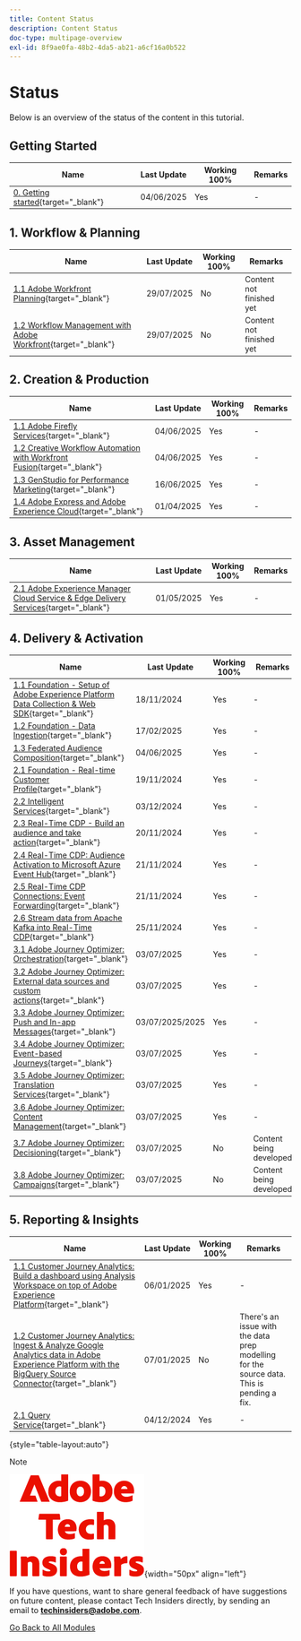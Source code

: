 ```yaml
---
title: Content Status
description: Content Status
doc-type: multipage-overview
exl-id: 8f9ae0fa-48b2-4da5-ab21-a6cf16a0b522
---
```

# Status

Below is an overview of the status of the content in this tutorial.

## Getting Started

| Name                   | Last Update | Working 100% | Remarks |
| ---------------------- | ------------ | ------------ |------------ |
| [0. Getting started](./modules/getting-started/gettingstarted/getting-started.md){target="_blank"} | 04/06/2025  | Yes         | - |

## 1. Workflow & Planning

| Name                   | Last Update | Working 100% | Remarks |
| ---------------------- | ------------ | ------------ |------------ |
[1.1 Adobe Workfront Planning](./modules/workflow-planning/module1.1/wfplanning.md){target="_blank"} | 29/07/2025  | No         | Content not finished yet |
| [1.2 Workflow Management with Adobe Workfront](./modules/workflow-planning/module1.2/workfront.md){target="_blank"} | 29/07/2025  | No         | Content not finished yet |

## 2. Creation & Production

| Name                   | Last Update | Working 100% | Remarks |
| ---------------------- | ------------ | ------------ |------------ |
| [1.1 Adobe Firefly Services](./modules/creation-production/module1.1/firefly-services.md){target="_blank"} | 04/06/2025  | Yes         | - |
| [1.2 Creative Workflow Automation with Workfront Fusion](./modules/creation-production/module1.2/automation.md){target="_blank"} | 04/06/2025  | Yes         | - |
| [1.3 GenStudio for Performance Marketing](./modules/creation-production/module1.3/genstudio.md){target="_blank"} | 16/06/2025  | Yes         | - |
| [1.4 Adobe Express and Adobe Experience Cloud](./modules/creation-production/module1.4/express.md){target="_blank"} | 01/04/2025  | Yes         | - |


## 3. Asset Management

| Name                   | Last Update | Working 100% | Remarks |
| ---------------------- | ------------ | ------------ |------------ |
| [2.1 Adobe Experience Manager Cloud Service & Edge Delivery Services](./modules/asset-mgmt/module2.1/aemcs.md){target="_blank"} | 01/05/2025  | Yes         | - |

## 4. Delivery & Activation

| Name                   | Last Update | Working 100% | Remarks |
| ---------------------- | ------------ | ------------ |------------ |
| [1.1 Foundation - Setup of Adobe Experience Platform Data Collection & Web SDK](./modules/delivery-activation/datacollection/dc1.1/data-ingestion-launch-web-sdk.md){target="_blank"} | 18/11/2024 | Yes         | -|
| [1.2 Foundation - Data Ingestion](./modules/delivery-activation/datacollection/dc1.2/data-ingestion.md){target="_blank"}         | 17/02/2025          | Yes         |-|
| [1.3 Federated Audience Composition](./modules/delivery-activation/datacollection/dc1.3/fac.md){target="_blank"}         | 04/06/2025          | Yes        | - |
| [2.1 Foundation - Real-time Customer Profile](./modules/delivery-activation/rtcdp-b2c/rtcdpb2c-1/real-time-customer-profile.md){target="_blank"}       | 19/11/2024          | Yes         |-|
| [2.2 Intelligent Services](./modules/delivery-activation/rtcdp-b2c/rtcdpb2c-2/intelligent-services.md){target="_blank"}      | 03/12/2024          | Yes        |-|
| [2.3 Real-Time CDP - Build an audience and take action](./modules/delivery-activation/rtcdp-b2c/rtcdpb2c-3/real-time-cdp-build-a-segment-take-action.md){target="_blank"}       | 20/11/2024        | Yes         |-|
| [2.4 Real-Time CDP: Audience Activation to Microsoft Azure Event Hub](./modules/delivery-activation/rtcdp-b2c/rtcdpb2c-4/segment-activation-microsoft-azure-eventhub.md){target="_blank"}      | 21/11/2024        | Yes         |-|
| [2.5 Real-Time CDP Connections: Event Forwarding](./modules/delivery-activation/rtcdp-b2c/rtcdpb2c-5/aep-data-collection-ssf.md){target="_blank"}       | 21/11/2024        | Yes         |-|
| [2.6 Stream data from Apache Kafka into Real-Time CDP](./modules/delivery-activation/rtcdp-b2c/rtcdpb2c-6/aep-apache-kafka.md){target="_blank"}      | 25/11/2024        | Yes        |-|
| [3.1 Adobe Journey Optimizer: Orchestration](./modules/delivery-activation/ajo-b2c/ajob2c-1/journey-orchestration-create-account.md){target="_blank"}     | 03/07/2025       | Yes        |-|
| [3.2 Adobe Journey Optimizer: External data sources and custom actions](./modules/delivery-activation/ajo-b2c/ajob2c-2/journey-orchestration-external-weather-api-sms.md){target="_blank"}     | 03/07/2025       | Yes       |-|
| [3.3 Adobe Journey Optimizer: Push and In-app Messages](./modules/delivery-activation/ajo-b2c/ajob2c-3/ajopushinapp.md){target="_blank"}     | 03/07/2025/2025        | Yes       |-|
| [3.4 Adobe Journey Optimizer: Event-based Journeys](./modules/delivery-activation/ajo-b2c/ajob2c-4/journeyoptimizer.md){target="_blank"}| 03/07/2025        | Yes        |-|
| [3.5 Adobe Journey Optimizer: Translation Services](./modules/delivery-activation/ajo-b2c/ajob2c-5/ajotranslationsvcs.md){target="_blank"}| 03/07/2025        | Yes        |-|
| [3.6 Adobe Journey Optimizer: Content Management](./modules/delivery-activation/ajo-b2c/ajob2c-6/ajocontent.md){target="_blank"}| 03/07/2025        | Yes        |-|
| [3.7 Adobe Journey Optimizer: Decisioning](./modules/delivery-activation/ajo-b2c/ajob2c-7/ajo-decisioning.md){target="_blank"}| 03/07/2025        | No        |Content being developed|
| [3.8 Adobe Journey Optimizer: Campaigns](./modules/delivery-activation/ajo-b2c/ajob2c-8/ajocampaigns.md){target="_blank"}| 03/07/2025        | No        |Content being developed|

## 5. Reporting & Insights

| Name                   | Last Update | Working 100% | Remarks |
| ---------------------- | ------------ | ------------ |------------ |
| [1.1 Customer Journey Analytics: Build a dashboard using Analysis Workspace on top of Adobe Experience Platform](./modules/reporting-insights/cja-b2c/cjab2c-1/customer-journey-analytics-build-a-dashboard.md){target="_blank"}      | 06/01/2025        | Yes        | - |
| [1.2 Customer Journey Analytics: Ingest & Analyze Google Analytics data in Adobe Experience Platform with the BigQuery Source Connector](./modules/reporting-insights/cja-b2c/cjab2c-2/customer-journey-analytics-bigquery-gcp.md){target="_blank"}      | 07/01/2025        | No        | There's an issue with the data prep modelling for the source data. This is pending a fix. |
| [2.1 Query Service](./modules/reporting-insights/datadistiller/dd-1/query-service.md){target="_blank"}      | 04/12/2024        | Yes        |-|

{style="table-layout:auto"}

>[!NOTE]
>
>![Tech Insiders](./assets/images/techinsiders.png){width="50px" align="left"}
>
>If you have questions, want to share general feedback of have suggestions on future content, please contact Tech Insiders directly, by sending an email to **techinsiders@adobe.com**.

[Go Back to All Modules](./overview.md)
